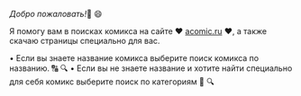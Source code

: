 *Добро пожаловать!*👋 😄

Я помогу вам в поисках комикса на сайте ❤️ [acomic.ru](https://acomics.ru) ❤️, а также скачаю страницы специально для вас. 
 
• Если вы знаете название комикса выберите поиск комикса по названию. 🔠 🔍
• Если вы не знаете название и хотите найти специально для себя комикс выберите поиск по категориям 🔷 🔍